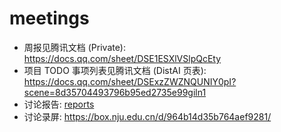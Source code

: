 # meetings

- 周报见腾讯文档 (Private): https://docs.qq.com/sheet/DSE1ESXlVSlpQcEty
- 项目 TODO 事项列表见腾讯文档 (DistAI 页表):
https://docs.qq.com/sheet/DSExzZWZNQUNIY0pI?scene=8d35704493796b95ed2735e99giln1
- 讨论报告: [reports](./reports/)
- 讨论录屏: https://box.nju.edu.cn/d/964b14d35b764aef9281/